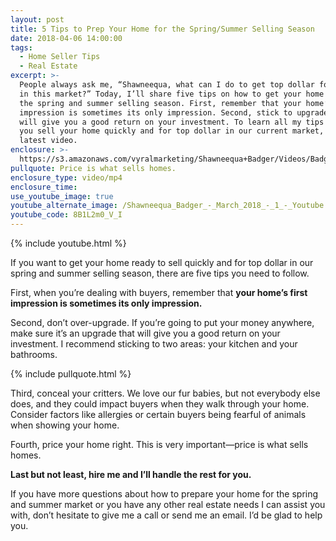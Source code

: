 ```yaml
---
layout: post
title: 5 Tips to Prep Your Home for the Spring/Summer Selling Season
date: 2018-04-06 14:00:00
tags:
  - Home Seller Tips
  - Real Estate
excerpt: >-
  People always ask me, “Shawneequa, what can I do to get top dollar for my home
  in this market?” Today, I’ll share five tips on how to get your home ready for
  the spring and summer selling season. First, remember that your home’s first
  impression is sometimes its only impression. Second, stick to upgrades that
  will give you a good return on your investment. To learn all my tips to help
  you sell your home quickly and for top dollar in our current market, watch my
  latest video.
enclosure: >-
  https://s3.amazonaws.com/vyralmarketing/Shawneequa+Badger/Videos/Badger+Real+Estate+%257C+Get+Your+Home+Ready+For+The+Spring+and+Summer+Sale+Season.mp4
pullquote: Price is what sells homes.
enclosure_type: video/mp4
enclosure_time:
use_youtube_image: true
youtube_alternate_image: /Shawneequa_Badger_-_March_2018_-_1_-_Youtube.jpg
youtube_code: 8B1L2m0_V_I
---
```


{% include youtube.html %}

If you want to get your home ready to sell quickly and for top dollar in our spring and summer selling season, there are five tips you need to follow.

First, when you’re dealing with buyers, remember that **your home’s first impression is sometimes its only impression.**

Second, don’t over-upgrade. If you’re going to put your money anywhere, make sure it’s an upgrade that will give you a good return on your investment. I recommend sticking to two areas: your kitchen and your bathrooms.

{% include pullquote.html %}

Third, conceal your critters. We love our fur babies, but not everybody else does, and they could impact buyers when they walk through your home. Consider factors like allergies or certain buyers being fearful of animals when showing your home.

Fourth, price your home right. This is very important—price is what sells homes.

**Last but not least, hire me and I’ll handle the rest for you.**

If you have more questions about how to prepare your home for the spring and summer market or you have any other real estate needs I can assist you with, don’t hesitate to give me a call or send me an email. I’d be glad to help you.